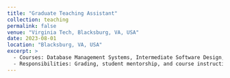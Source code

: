 ```yaml
---
title: "Graduate Teaching Assistant"
collection: teaching
permalink: false
venue: "Virginia Tech, Blacksburg, VA, USA"
date: 2023-08-01
location: "Blacksburg, VA, USA"
excerpt: >
  - Courses: Database Management Systems, Intermediate Software Design, Fundamentals of Information Security (Cryptography).  
  - Responsibilities: Grading, student mentorship, and course instruction.
---
```


<!-- You can leave the body blank if you're only using excerpt -->
